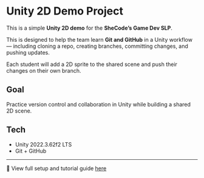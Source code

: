 # Unity 2D Demo Project

This is a simple **Unity 2D demo** for the **SheCode’s Game Dev SLP**.  

This is designed to help the team learn **Git and GitHub** in a Unity workflow — including cloning a repo, creating branches, committing changes, and pushing updates.

Each student will add a 2D sprite to the shared scene and push their changes on their own branch.

## Goal
Practice version control and collaboration in Unity while building a shared 2D scene.

## Tech
- Unity 2022.3.62f2 LTS  
- Git + GitHub  

---
📘 View full setup and tutorial guide [here](https://docs.google.com/document/d/1w26jZawjaFTqV8WIZE9zKbe9oOXtEAT9mgpLPcJzlCM/edit?usp=sharing)